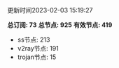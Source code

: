 更新时间2023-02-03 15:19:27

**总订阅: 73**
**总节点: 925**
**有效节点: 419**
- ss节点: 213
- v2ray节点: 191
- trojan节点: 15
